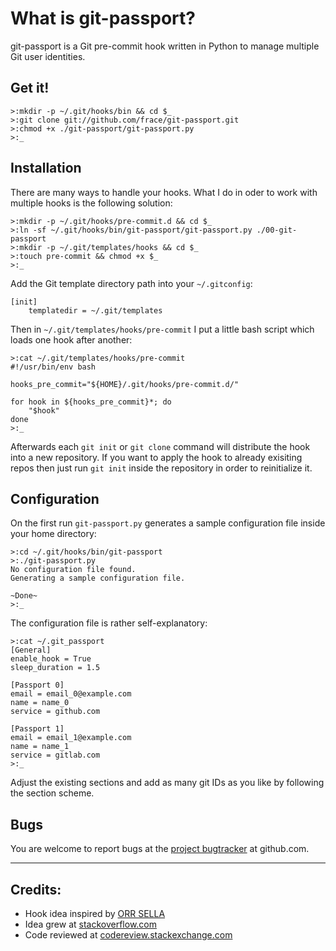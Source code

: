 # What is git-passport?
git-passport is a Git pre-commit hook written in Python to manage
multiple Git user identities.


## Get it!
```
>:mkdir -p ~/.git/hooks/bin && cd $_
>:git clone git://github.com/frace/git-passport.git
>:chmod +x ./git-passport/git-passport.py
>:_
```


## Installation
There are many ways to handle your hooks. What I do in oder to work with
multiple hooks is the following solution:
```
>:mkdir -p ~/.git/hooks/pre-commit.d && cd $_
>:ln -sf ~/.git/hooks/bin/git-passport/git-passport.py ./00-git-passport
>:mkdir -p ~/.git/templates/hooks && cd $_
>:touch pre-commit && chmod +x $_
>:_
```

Add the Git template directory path into your `~/.gitconfig`:
```
[init]
    templatedir = ~/.git/templates
```

Then in `~/.git/templates/hooks/pre-commit` I put a little bash script which
loads one hook after another:
```
>:cat ~/.git/templates/hooks/pre-commit
#!/usr/bin/env bash

hooks_pre_commit="${HOME}/.git/hooks/pre-commit.d/"

for hook in ${hooks_pre_commit}*; do
    "$hook"
done
>:_
```

Afterwards each `git init` or `git clone` command will distribute
the hook into a new repository.
If you want to apply the hook to already exisiting repos then just run
`git init` inside the repository in order to reinitialize it.


## Configuration
On the first run `git-passport.py` generates a sample configuration file inside
your home directory:
```
>:cd ~/.git/hooks/bin/git-passport
>:./git-passport.py
No configuration file found.
Generating a sample configuration file.

~Done~
>:_
```

The configuration file is rather self-explanatory:
```
>:cat ~/.git_passport
[General]
enable_hook = True
sleep_duration = 1.5

[Passport 0]
email = email_0@example.com
name = name_0
service = github.com

[Passport 1]
email = email_1@example.com
name = name_1
service = gitlab.com
>:_
```

Adjust the existing sections and add as many git IDs as you like by following
the section scheme.


## Bugs
You are welcome to report bugs at the [project bugtracker][project-bugtracker]
at github.com.

[project-bugtracker]: https://github.com/frace/git-passport/issues


* * *
## Credits:
+ Hook idea inspired by [ORR SELLA][credits-1]
+ Idea grew at [stackoverflow.com][credits-2]
+ Code reviewed at [codereview.stackexchange.com][credits-3]

[credits-1]: https://orrsella.com/2013/08/10/git-using-different-user-emails-for-different-repositories/
[credits-2]: http://stackoverflow.com/questions/4220416/can-i-specify-multiple-users-for-myself-in-gitconfig/23107012#23107012
[credits-3]: http://codereview.stackexchange.com/questions/76935/python-based-git-pre-commit-hook-to-manage-multiple-users-git-identities
